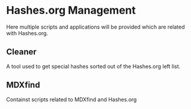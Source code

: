 # Hashes.org Management

Here multiple scripts and applications will be provided which are related with Hashes.org.

## Cleaner

A tool used to get special hashes sorted out of the Hashes.org left list.

## MDXfind

Containst scripts related to MDXfind and Hashes.org
